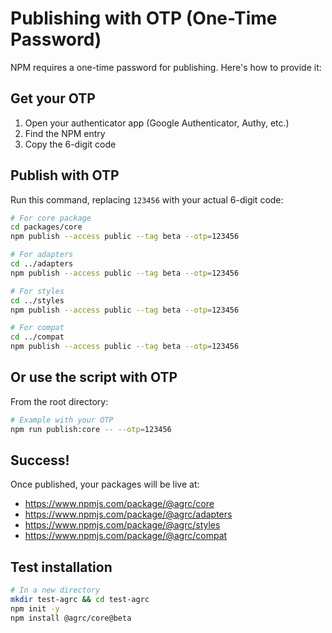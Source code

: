# Publishing with OTP (One-Time Password)

NPM requires a one-time password for publishing. Here's how to provide it:

## Get your OTP

1. Open your authenticator app (Google Authenticator, Authy, etc.)
2. Find the NPM entry
3. Copy the 6-digit code

## Publish with OTP

Run this command, replacing `123456` with your actual 6-digit code:

```bash
# For core package
cd packages/core
npm publish --access public --tag beta --otp=123456

# For adapters
cd ../adapters
npm publish --access public --tag beta --otp=123456

# For styles
cd ../styles
npm publish --access public --tag beta --otp=123456

# For compat
cd ../compat
npm publish --access public --tag beta --otp=123456
```

## Or use the script with OTP

From the root directory:

```bash
# Example with your OTP
npm run publish:core -- --otp=123456
```

## Success!

Once published, your packages will be live at:

- https://www.npmjs.com/package/@agrc/core
- https://www.npmjs.com/package/@agrc/adapters
- https://www.npmjs.com/package/@agrc/styles
- https://www.npmjs.com/package/@agrc/compat

## Test installation

```bash
# In a new directory
mkdir test-agrc && cd test-agrc
npm init -y
npm install @agrc/core@beta
```
